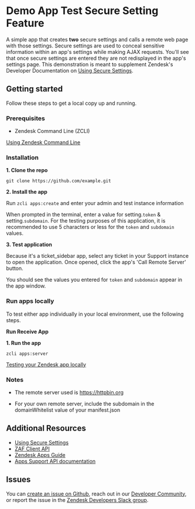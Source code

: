 # Demo App Test Secure Setting Feature

A simple app that creates **two** secure settings and calls a remote web page with those settings. Secure settings are used to conceal sensitive information within an app's settings while making AJAX requests. You'll see that once secure settings are entered they are not redisplayed in the app's settings page. This demonstration is meant to supplement Zendesk's Developer Documentation on [Using Secure Settings](https://developer.zendesk.com/documentation/apps/app-developer-guide/using-the-apps-framework/#using-secure-settings).

## Getting started

Follow these steps to get a local copy up and running.

### Prerequisites

- Zendesk Command Line (ZCLI)

[Using Zendesk Command Line](https://developer.zendesk.com/documentation/apps/app-developer-guide/zcli/#installing-and-updating-zcli)

### Installation

**1. Clone the repo**

```
git clone https://github.com/example.git
```

**2. Install the app**

Run `zcli apps:create` and enter your admin and test instance information

When prompted in the terminal, enter a value for setting.`token` & setting.`subdomain`. For the testing purposes of this application, it is recommended to use 5 characters or less for the `token` and `subdomain` values.

**3. Test application**

Because it's a ticket_sidebar app, select any ticket in your Support instance to open the application. Once opened, click the app's 'Call Remote Server' button.

You should see the values you entered for `token` and `subdomain` appear in the app window.

### Run apps locally

To test either app individually in your local environment, use the following steps.

**Run Receive App**

**1. Run the app**

```
zcli apps:server
```

[Testing your Zendesk app locally](https://developer.zendesk.com/documentation/apps/app-developer-guide/zcli/#testing-your-zendesk-app-locally)

<!-- Links to relevant resources such as help center articles or dev docs -->

### Notes

- The remote server used is https://httpbin.org

- For your own remote server, include the subdomain in the domainWhitelist value of your manifest.json

## Additional Resources

- [Using Secure Settings](https://developer.zendesk.com/apps/docs/developer-guide/using_sdk#using-secure-settings)
- [ZAF Client API](https://developer.zendesk.com/api-reference/apps/apps-core-api/client_api/)
- [Zendesk Apps Guide](https://developer.zendesk.com/documentation/apps/)
- [Apps Support API documentation](https://developer.zendesk.com/api-reference/apps/apps-support-api/introduction/)

<!-- Issue reporting with link to repo issues page -->

## Issues

You can [create an issue on Github](https://github.com/zendesk/example/issues/new),
reach out in our [Developer Community](https://support.zendesk.com/hc/en-us/community/topics),
or report the issue in the [Zendesk Developers Slack group](https://docs.google.com/forms/d/e/1FAIpQLScm_rDLWwzWnq6PpYWFOR_PwMaSBcaFft-1pYornQtBGAaiJA/viewform).


